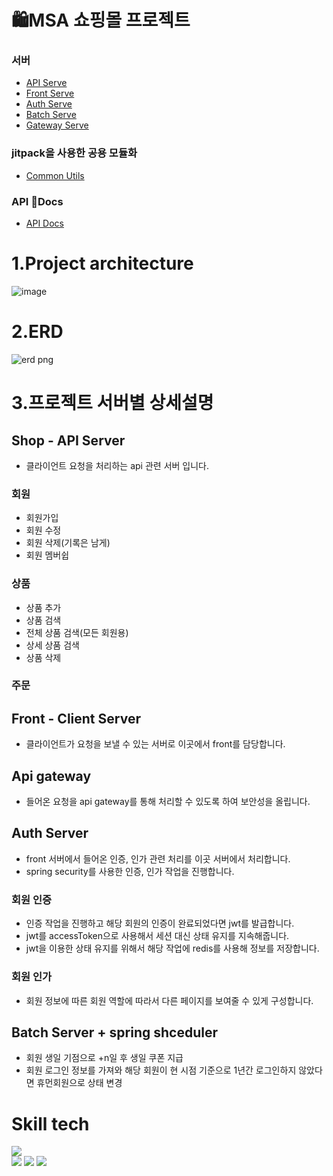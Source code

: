 # 🛍️MSA 쇼핑몰 프로젝트
### 서버
- <a href="https://github.com/yalooStore/yalooStore-shop">API Serve</a>
- <a href="https://github.com/yalooStore/yalooStore-front">Front Serve</a>
- <a href="https://github.com/yalooStore/yalooStore-auth">Auth Serve</a>
- <a href="https://github.com/yalooStore/yalooStore-batch">Batch Serve</a>
- <a href="https://github.com/yalooStore/yalooStore-gateway">Gateway Serve</a>

### jitpack을 사용한 공용 모듈화
- <a href="https://github.com/yalooStore/yalooStore-common-utils">Common Utils</a>

### API Docs
- <a href="https://yeomyaloo.github.io/yalooStore_API_document.github.io/">API Docs</a> 

# 1.Project architecture
![image](https://github.com/yalooStore/.github/assets/81970382/4810eac0-dbe4-4e86-a21c-10cf17cc244a)

# 2.ERD
![erd png](https://github.com/yalooStore/.github/assets/81970382/1131f18a-1e7e-4081-a3d9-5e31b79a8c0d)

# 3.프로젝트 서버별 상세설명
## Shop - API Server
- 클라이언트 요청을 처리하는 api 관련 서버 입니다.
### 회원
- 회원가입
- 회원 수정
- 회원 삭제(기록은 남게)
- 회원 멤버쉽

### 상품
- 상품 추가
- 상품 검색
- 전체 상품 검색(모든 회원용)
- 상세 상품 검색
- 상품 삭제

### 주문


## Front - Client Server
- 클라이언트가 요청을 보낼 수 있는 서버로 이곳에서 front를 담당합니다.


## Api gateway
- 들어온 요청을 api gateway를 통해 처리할 수 있도록 하여 보안성을 올립니다.

## Auth Server
- front 서버에서 들어온 인증, 인가 관련 처리를 이곳 서버에서 처리합니다.
- spring security를 사용한 인증, 인가 작업을 진행합니다. 
### 회원 인증
- 인증 작업을 진행하고 해당 회원의 인증이 완료되었다면 jwt를 발급합니다.
- jwt를 accessToken으로 사용해서 세션 대신 상태 유지를 지속해줍니다.
- jwt을 이용한 상태 유지를 위해서 해당 작업에 redis를 사용해 정보를 저장합니다.
### 회원 인가
- 회원 정보에 따른 회원 역할에 따라서 다른 페이지를 보여줄 수 있게 구성합니다.

  
## Batch Server + spring shceduler
- 회원 생일 기점으로 +n일 후 생일 쿠폰 지급
- 회원 로그인 정보를 가져와 해당 회원이 현 시점 기준으로 1년간 로그인하지 않았다면 휴먼회원으로 상태 변경

# Skill tech 
<img src="https://img.shields.io/badge/{내용}-{배경 색깔}?style={스타일}&logo={로고이름}&logoColor={로고 색깔}"/>
<div>
<img src="https://img.shields.io/badge/spring-6DB33F?style=flat&logo=Spring&logoColor=white"/> 
<img src="https://img.shields.io/badge/springBoot-6DB33F?style=flat&logo=Spring boot&logoColor=white"/>
<img src="https://img.shields.io/badge/spring Security-6DB33F?style=flat&logo=Spring Security&logoColor=white"/>
</div>

